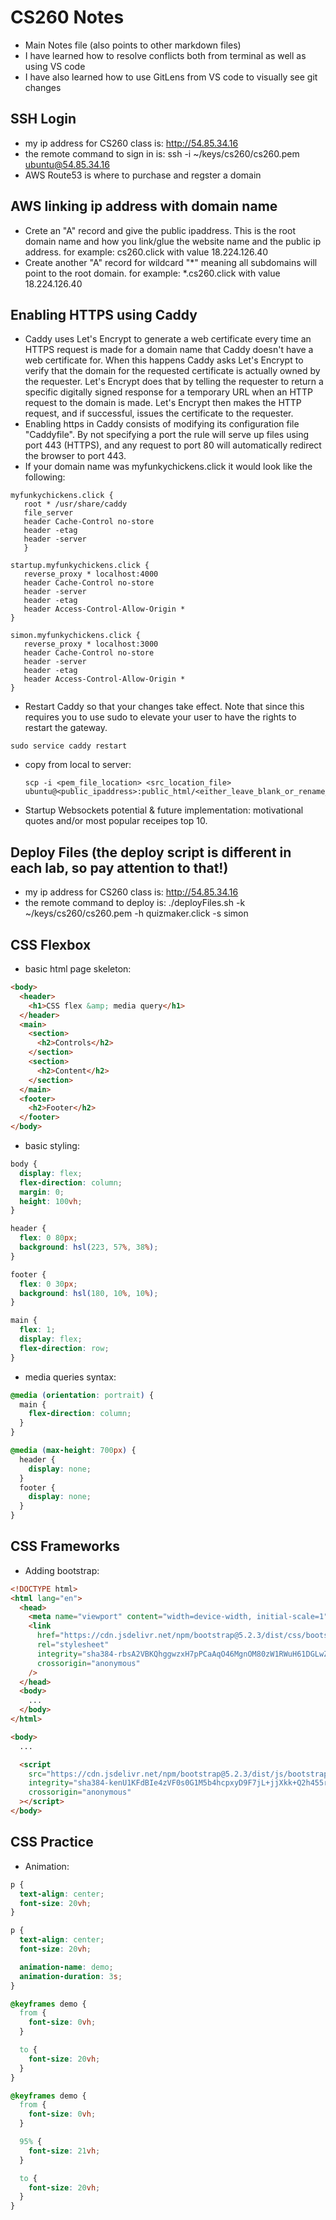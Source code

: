 # CS260 Notes
* Main Notes file (also points to other markdown files)
* I have learned how to resolve conflicts both from terminal as well as using VS code
* I have also learned how to use GitLens from VS code to visually see git changes
## SSH Login
* my ip address for CS260 class is: http://54.85.34.16
* the remote command to sign in is: ssh -i ~/keys/cs260/cs260.pem ubuntu@54.85.34.16
* AWS Route53 is where to purchase and regster a domain
## AWS linking ip address with domain name
* Crete an "A" record and give the public ipaddress. This is the root domain name and how you link/glue the website name and the public ip address. for example: cs260.click with value 18.224.126.40
* Create another "A" record for wildcard "*" meaning all subdomains will point to the root domain. for example: *.cs260.click with value 18.224.126.40
## Enabling HTTPS using Caddy 
* Caddy uses Let's Encrypt to generate a web certificate every time an HTTPS request is made for a domain name that Caddy doesn't have a web certificate for. When this happens Caddy asks Let's Encrypt to verify that the domain for the requested certificate is actually owned by the requester. Let's Encrypt does that by telling the requester to return a specific digitally signed response for a temporary URL when an HTTP request to the domain is made. Let's Encrypt then makes the HTTP request, and if successful, issues the certificate to the requester.
* Enabling https in Caddy consists of modifying its configuration file "Caddyfile". By not specifying a port the rule will serve up files using port 443 (HTTPS), and any request to port 80 will automatically redirect the browser to port 443. 
* If your domain name was myfunkychickens.click it would look like the following:
```
myfunkychickens.click {
   root * /usr/share/caddy
   file_server
   header Cache-Control no-store
   header -etag
   header -server
   }

startup.myfunkychickens.click {
   reverse_proxy * localhost:4000
   header Cache-Control no-store
   header -server
   header -etag
   header Access-Control-Allow-Origin *
}

simon.myfunkychickens.click {
   reverse_proxy * localhost:3000
   header Cache-Control no-store
   header -server
   header -etag
   header Access-Control-Allow-Origin *
}
```
* Restart Caddy so that your changes take effect. Note that since this requires you to use sudo to elevate your user to have the rights to restart the gateway.
```
sudo service caddy restart
```
* copy from local to server:
  ```
  scp -i <pem_file_location> <src_location_file> ubuntu@<public_ipaddress>:public_html/<either_leave_blank_or_rename_file>
  ```
* Startup Websockets potential & future implementation: motivational quotes and/or most popular receipes top 10.

## Deploy Files (the deploy script is different in each lab, so pay attention to that!)
* my ip address for CS260 class is: http://54.85.34.16
* the remote command to deploy is: ./deployFiles.sh -k ~/keys/cs260/cs260.pem -h quizmaker.click -s simon

## CSS Flexbox
* basic html page skeleton:
```html
<body>
  <header>
    <h1>CSS flex &amp; media query</h1>
  </header>
  <main>
    <section>
      <h2>Controls</h2>
    </section>
    <section>
      <h2>Content</h2>
    </section>
  </main>
  <footer>
    <h2>Footer</h2>
  </footer>
</body>
```
* basic styling:
```css
body {
  display: flex;
  flex-direction: column;
  margin: 0;
  height: 100vh;
}

header {
  flex: 0 80px;
  background: hsl(223, 57%, 38%);
}

footer {
  flex: 0 30px;
  background: hsl(180, 10%, 10%);
}

main {
  flex: 1;
  display: flex;
  flex-direction: row;
}
```

* media queries syntax:
```css
@media (orientation: portrait) {
  main {
    flex-direction: column;
  }
}

@media (max-height: 700px) {
  header {
    display: none;
  }
  footer {
    display: none;
  }
}
```

## CSS Frameworks
* Adding bootstrap:
```html
<!DOCTYPE html>
<html lang="en">
  <head>
    <meta name="viewport" content="width=device-width, initial-scale=1" />
    <link
      href="https://cdn.jsdelivr.net/npm/bootstrap@5.2.3/dist/css/bootstrap.min.css"
      rel="stylesheet"
      integrity="sha384-rbsA2VBKQhggwzxH7pPCaAqO46MgnOM80zW1RWuH61DGLwZJEdK2Kadq2F9CUG65"
      crossorigin="anonymous"
    />
  </head>
  <body>
    ...
  </body>
</html>
```

```html
<body>
  ...

  <script
    src="https://cdn.jsdelivr.net/npm/bootstrap@5.2.3/dist/js/bootstrap.bundle.min.js"
    integrity="sha384-kenU1KFdBIe4zVF0s0G1M5b4hcpxyD9F7jL+jjXkk+Q2h455rYXK/7HAuoJl+0I4"
    crossorigin="anonymous"
  ></script>
</body>
```


## CSS Practice
* Animation:
```css
p {
  text-align: center;
  font-size: 20vh;
}
```

```css
p {
  text-align: center;
  font-size: 20vh;

  animation-name: demo;
  animation-duration: 3s;
}
```

```css
@keyframes demo {
  from {
    font-size: 0vh;
  }

  to {
    font-size: 20vh;
  }
}
```

```css
@keyframes demo {
  from {
    font-size: 0vh;
  }

  95% {
    font-size: 21vh;
  }

  to {
    font-size: 20vh;
  }
}
```




